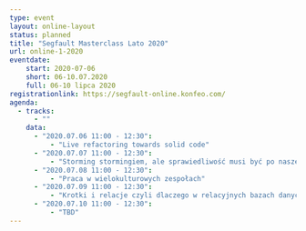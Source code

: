```yaml
---
type: event
layout: online-layout
status: planned
title: "Segfault Masterclass Lato 2020"
url: online-1-2020
eventdate:
    start: 2020-07-06
    short: 06-10.07.2020
    full: 06-10 lipca 2020
registrationlink: https://segfault-online.konfeo.com/
agenda:
  - tracks:
      - ""
    data:
      - "2020.07.06 11:00 - 12:30":
          - "Live refactoring towards solid code"
      - "2020.07.07 11:00 - 12:30":
          - "Storming stormingiem, ale sprawiedliwość musi być po naszej stronie"
      - "2020.07.08 11:00 - 12:30":
          - "Praca w wielokulturowych zespołach"
      - "2020.07.09 11:00 - 12:30":
          - "Krotki i relacje czyli dlaczego w relacyjnych bazach danych nie ma tabel a SQL kłamie."
      - "2020.07.10 11:00 - 12:30":
          - "TBD"
---
```

